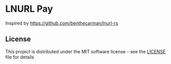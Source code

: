 # LNURL Pay

Inspired by <https://github.com/benthecarman/lnurl-rs>

## License

This project is distributed under the MIT software license - see the [LICENSE](../LICENSE) file for details
